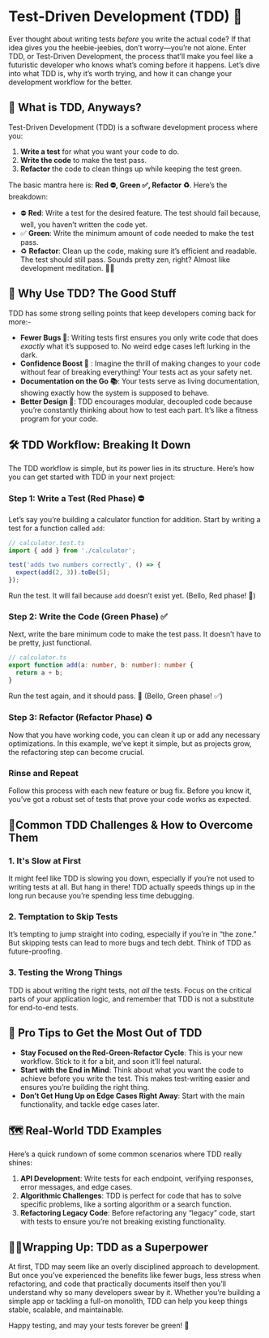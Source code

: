 # Test-Driven Development (TDD) 🚦
Ever thought about writing tests _before_ you write the actual code? If that idea gives you the heebie-jeebies, don’t worry—you’re not alone. Enter TDD, or Test-Driven Development, the process that’ll make you feel like a futuristic developer who knows what’s coming before it happens. Let’s dive into what TDD is, why it’s worth trying, and how it can change your development workflow for the better.

## 🤔 What is TDD, Anyways? 
Test-Driven Development (TDD) is a software development process where you:

1. **Write a test** for what you want your code to do.
2. **Write the code** to make the test pass.
3. **Refactor** the code to clean things up while keeping the test green.

The basic mantra here is: **Red  ⛔, Green  ✅, Refactor ♻️**. Here’s the breakdown:
- ⛔ **Red**: Write a test for the desired feature. The test should fail because, well, you haven’t written the code yet.
- ✅ **Green**: Write the minimum amount of code needed to make the test pass.
- ♻️ **Refactor**: Clean up the code, making sure it’s efficient and readable. The test should still pass.
Sounds pretty zen, right? Almost like development meditation. 🧘‍♂️

## 🎉 Why Use TDD? The Good Stuff 
TDD has some strong selling points that keep developers coming back for more:- 
- **Fewer Bugs 🐞**: Writing tests first ensures you only write code that does _exactly_ what it’s supposed to. No weird edge cases left lurking in the dark.
- **Confidence Boost 💪** : Imagine the thrill of making changes to your code without fear of breaking everything! Your tests act as your safety net.
- **Documentation on the Go 📚**: Your tests serve as living documentation, showing exactly how the system is supposed to behave.
- **Better Design 🎨**: TDD encourages modular, decoupled code because you’re constantly thinking about how to test each part. It’s like a fitness program for your code.
## 🛠️ TDD Workflow: Breaking It Down 
The TDD workflow is simple, but its power lies in its structure. Here’s how you can get started with TDD in your next project:
### Step 1: Write a Test (Red Phase) ⛔
Let’s say you’re building a calculator function for addition. Start by writing a test for a function called `add`:
```TypeScript
// calculator.test.ts
import { add } from './calculator';

test('adds two numbers correctly', () => {
  expect(add(2, 3)).toBe(5);
});
```

Run the test. It will fail because `add` doesn’t exist yet. (Bello, Red phase! 🚨)

### Step 2: Write the Code (Green Phase) ✅
Next, write the bare minimum code to make the test pass. It doesn’t have to be pretty, just functional.
```TypeScript
// calculator.ts
export function add(a: number, b: number): number {
  return a + b;
}

```
Run the test again, and it should pass. 🎉 (Bello, Green phase! ✅)

### Step 3: Refactor (Refactor Phase) ♻️
Now that you have working code, you can clean it up or add any necessary optimizations. In this example, we’ve kept it simple, but as projects grow, the refactoring step can become crucial.

### Rinse and Repeat
Follow this process with each new feature or bug fix. Before you know it, you’ve got a robust set of tests that prove your code works as expected.

## 🧗Common TDD Challenges & How to Overcome Them 
### 1. It's Slow at First
It might feel like TDD is slowing you down, especially if you’re not used to writing tests at all. But hang in there! TDD actually speeds things up in the long run because you’re spending less time debugging.
### 2. Temptation to Skip Tests
It’s tempting to jump straight into coding, especially if you’re in “the zone.” But skipping tests can lead to more bugs and tech debt. Think of TDD as future-proofing.
### 3. Testing the Wrong Things
TDD is about writing the right tests, not _all_ the tests. Focus on the critical parts of your application logic, and remember that TDD is not a substitute for end-to-end tests.

## 🌟 Pro Tips to Get the Most Out of TDD
- **Stay Focused on the Red-Green-Refactor Cycle**: This is your new workflow. Stick to it for a bit, and soon it’ll feel natural.
- **Start with the End in Mind**: Think about what you want the code to achieve before you write the test. This makes test-writing easier and ensures you’re building the right thing.
- **Don’t Get Hung Up on Edge Cases Right Away**: Start with the main functionality, and tackle edge cases later.
## 🗺 Real-World TDD Examples
Here’s a quick rundown of some common scenarios where TDD really shines:
1. **API Development**: Write tests for each endpoint, verifying responses, error messages, and edge cases.
2. **Algorithmic Challenges**: TDD is perfect for code that has to solve specific problems, like a sorting algorithm or a search function.
3. **Refactoring Legacy Code**: Before refactoring any “legacy” code, start with tests to ensure you’re not breaking existing functionality.
## 🦸‍♂Wrapping Up: TDD as a Superpower
At first, TDD may seem like an overly disciplined approach to development. But once you’ve experienced the benefits like fewer bugs, less stress when refactoring, and code that practically documents itself then you’ll understand why so many developers swear by it. Whether you’re building a simple app or tackling a full-on monolith, TDD can help you keep things stable, scalable, and maintainable.

Happy testing, and may your tests forever be green! 🍏
